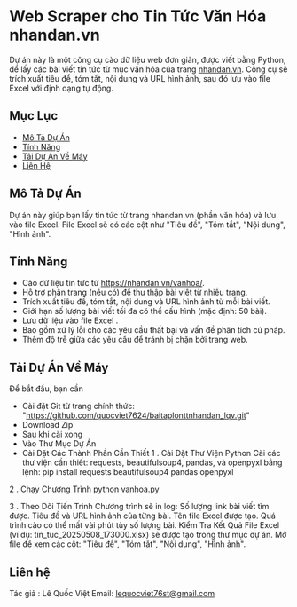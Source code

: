 # Web Scraper cho Tin Tức Văn Hóa nhandan.vn

Dự án này là một công cụ cào dữ liệu web đơn giản, được viết bằng Python, để lấy các bài viết tin tức từ mục văn hóa của trang [nhandan.vn](https://nhandan.vn/vanhoa/). Công cụ sẽ trích xuất tiêu đề, tóm tắt, nội dung và URL hình ảnh, sau đó lưu vào file Excel với định dạng tự động.

## Mục Lục
- [Mô Tả Dự Án](#mô-tả-dự-án)
- [Tính Năng](#tính-năng)
- [Tải Dự Án Về Máy](#tải-dự-án-về-máy)
- [Liên Hệ](#liên-hệ)

## Mô Tả Dự Án
Dự án này giúp bạn lấy tin tức từ trang nhandan.vn (phần văn hóa) và lưu vào file Excel. File Excel sẽ có các cột như "Tiêu đề", "Tóm tắt", "Nội dung", "Hình ảnh".

## Tính Năng
- Cào dữ liệu tin tức từ https://nhandan.vn/vanhoa/.
- Hỗ trợ phân trang (nếu có) để thu thập bài viết từ nhiều trang.
- Trích xuất tiêu đề, tóm tắt, nội dung và URL hình ảnh từ mỗi bài viết.
- Giới hạn số lượng bài viết tối đa có thể cấu hình (mặc định: 50 bài).
- Lưu dữ liệu vào file Excel .
- Bao gồm xử lý lỗi cho các yêu cầu thất bại và vấn đề phân tích cú pháp.
- Thêm độ trễ giữa các yêu cầu để tránh bị chặn bởi trang web.

## Tải Dự Án Về Máy
Để bắt đầu, bạn cần
   - Cài đặt Git từ trang chính thức: "https://github.com/quocviet7624/baitaplonttnhandan_lqv.git"
   - Download Zip
   - Sau khi cài xong
   - Vào Thư Mục Dự Án
   - Cài Đặt Các Thành Phần Cần Thiết
   1 . Cài Đặt Thư Viện Python
   Cài các thư viện cần thiết: requests, beautifulsoup4, pandas, và openpyxl bằng lệnh:
   pip install requests beautifulsoup4 pandas openpyxl

   2 . Chạy Chương Trình
   python vanhoa.py

   3 . Theo Dõi Tiến Trình
    Chương trình sẽ in log:
    Số lượng link bài viết tìm được.
    Tiêu đề và URL hình ảnh của từng bài.
    Tên file Excel được tạo.
    Quá trình cào có thể mất vài phút tùy số lượng bài.
    Kiểm Tra Kết Quả
    File Excel (ví dụ: tin_tuc_20250508_173000.xlsx) sẽ được tạo trong thư mục dự án.
    Mở file để xem các cột: "Tiêu đề", "Tóm tắt", "Nội dung", "Hình ảnh". 
## Liên hệ
 Tác giả : Lê Quốc Việt
 Email: lequocviet76st@gmail.com
